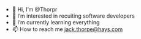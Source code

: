 - 👋 Hi, I’m @Thorpr
- 👀 I’m interested in recuiting software developers
- 🌱 I’m currently learning everything
- 📫 How to reach me jack.thorpe@hays.com

<!---
Thorpr/Thorpr is a ✨ special ✨ repository because its `README.md` (this file) appears on your GitHub profile.
You can click the Preview link to take a look at your changes.
--->
